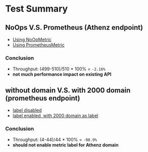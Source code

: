 # Test Summary

## NoOps V.S. Prometheus (Athenz endpoint)
- [Using NoOpMetric](./assets/jmeter/no_ops/summary.csv)
- [Using PrometheusMetric](./assets/jmeter/prometheus/summary.csv)

### Conclusion
- Throughput: (499-510)/510 * 100% = `-2.16%`
- **not much performance impact on existing API**

## without domain V.S. with 2000 domain (prometheus endpoint)
- [label disabled](./assets/jmeter/metric-no-label/summary.csv)
- [label enabled, with 2000 domain as label](./assets/jmeter/metric-2000-domain/summary.csv)

### Conclusion
- Throughput: (4-44)/44 * 100% = `-90.9%`
- **should not enable metric label for Athenz domain**
